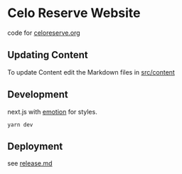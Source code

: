 
# Celo Reserve Website

code for [celoreserve.org](https://celoreserve.org) 


## Updating Content
To update Content edit the Markdown files in [src/content](src/content)


## Development

next.js with [emotion](http://emotion.sh/) for styles. 

`yarn dev`

## Deployment

see [release.md](release.md)